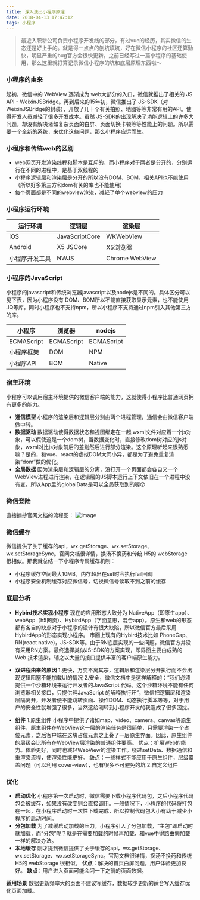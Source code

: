 ```yaml
---
title: 深入浅出小程序原理
date: 2018-04-13 17:47:12
tags: 小程序
---
```

>最近入职新公司负责小程序开发线的部分，有过vue的经历，其实微信的生态还是好上手的。就是得一点点的刨坑填坑，好在微信小程序的社区还算勤快，明显严重的bug官方会很快更新。之前已经写过一篇小程序的基础使用，那么这里就打算记录微信小程序的坑和底层原理东西啦～

### 小程序的由来
起初，微信中的 WebView 逐渐成为 web大部分的入口，微信就推出了相关的 JS API - WeixinJSBridge。再到后来的15年初，微信推出了 JS-SDK（对WeixinJSBridge的封装），开放了几十个有关拍照、地图等等非常有用的API。使得开发人员减轻了很多开发成本。虽然 JS-SDK的出现解决了功能逻辑上的许多大问题，却没有解决诸如复杂页面的白屏、页面切换卡顿等等性能上的问题。所以需要一个全新的系统，来优化这些问题，那么小程序应运而生。

### 小程序和传统web的区别
- web网页开发渲染线程和脚本是互斥的，而小程序对于两者是分开的，分别运行在不同的进程中，是基于双线程的
- 小程序逻辑层和渲染层是分开的所以没有DOM、BOM，相关API也不能使用（所以好多第三方和dom有关的库也不能使用）
- 每个页面都是不同的webview渲染，减轻了单个webview的压力

### 小程序运行环境

|运行环境| 逻辑层 | 渲染层
|--|--|--|
| iOS | JavaScriptCore | WKWebView
| Android| X5 JSCore | X5浏览器
| 小程序开发工具| NWJS | Chrome WebView

### 小程序的JavaScript
小程序的javascript和传统浏览器javascript以及nodejs是不同的。具体区分可以见下表，因为小程序没有 DOM、BOM所以不能直接获取显示元素，也不能使用JQ等库。同时小程序也不支持npm，所以小程序不支持通过npm引入其他第三方的库。

|小程序| 浏览器 | nodejs |
|--|--|--|
| ECMAScript | ECMAScript | ECMAScript |
| 小程序框架 | DOM | NPM |
| 小程序API | BOM | Native |

### 宿主环境
小程序可以调用宿主环境提供的微信客户端的能力，这就使得小程序比普通网页拥有更多的能力。
- **通信模型**
小程序的渲染层和逻辑层分别由两个进程管理，通信会由微信客户端做中转。
- **数据驱动**
数据驱动使得数据状态和视图绑定在一起,wxml文件对应着一个js对象，可以假使这是一个dom树，当数据变化时，直接修改dom树对应的js对象，wxml对比js对象前后的差别然后进行部分渲染。这个原理听起来很熟悉嘛？是的，和vue、react的虚拟DOM大同小异，都是为了避免重复渲染“dom”做的优化。
- **全局数据**
因为渲染层和逻辑层的分离，没打开一个页面都会各自又一个 WebView进程进行渲染，在逻辑层的JS脚本运行上下文依旧在一个进程中没有变。所以App里的globalData是可以全局获取到的喔😯

### 微信登陆
直接摘抄官网文档的流程图：
![image](http://wx4.sinaimg.cn/mw690/a73bc6a1ly1fqgmpvs1rvj21hc0u4q6t.jpg)

### 微信缓存
微信提供了关于缓存的api，wx.getStorage、wx.setStorage、wx.setStorageSync。官网文档很详情，换汤不换药和传统 H5的 webStorage 很相似。那我就总结一下小程序专属缓存机制：
- 小程序缓存空间最大10MB，内存超出在set时会执行fail回调
- 小程序安全机制缓存对应微信号，切换微信号读取不到之前的缓存

### 底层分析
- **Hybird技术实现小程序**
现在的应用形态大致分为 NativeApp（即原生app）、webApp（h5网页）、HybirdApp（字面意思，混合app）。原生和web的形态都有各自的缺点对于小程序的设计有很大缺陷，所以微信官方最后采用 HybirdApp的形态实现小程序。
市面上现有的Hybird技术比如 PhoneGap、RN(react native)，JS-SDK等。由于RN底层实现的一些问题，微信官方并没有采用RN方案。最终选择类似JS-SDK的方案实现，即界面主要由成熟的 Web 技术渲染，辅之以大量的接口提供丰富的客户端原生能力。
- **双进程由来的原因**
1.更快，万变不离其宗，逻辑层和渲染层分开执行而不会出现逻辑阻塞不能加载UI的情况
2.安全，微信文档中是这样解释的：“我们必须提供一个沙箱环境来运行开发者的JavaScript 代码。这个沙箱环境不能有任何浏览器相关接口，只提供纯JavaScript 的解释执行环”，微信把逻辑层和渲染层隔离开，开发者便不能跳转页面、操作DOM、动态执行脚本等等，对于用户的安全性就增强了很多，当然这给刚转到小程序开发的我造成了很多困扰。

- **组件**
1.原生组件
小程序中提供了诸如map、video、camera、canvas等原生组件，原生组件在WebView这一层的渲染任务是很简单，只需要渲染一个占位元素，之后客户端在这块占位元素之上叠了一层原生界面。因此，原生组件的层级会比所有在WebView层渲染的普通组件要高。
优点：扩展Web的能力。体验更好，同时也减轻WebView的渲染工作。绕过setData、数据通信和重渲染流程，使渲染性能更好。
缺点：一些样式不能应用于原生组件，层级覆盖问题（可以利用 cover-view），也有很多不可避免的坑
2.自定义组件

### 优化
- **启动优化**
小程序第一次启动时，微信需要下载小程序代码包，之后小程序代码包会被缓存，如果没有改变则会直接调用。一般情况下，小程序的代码将打包在一起，在小程序启动时一次性下载完成，所以控制代码包大小有助于减少小程序的启动时间。
- **分包加载**
为了减缓启动加载的压力，小程序引入了分包加载，“主包”即启动时就加载，而“分包”呢？就是在需要加载的时候再加载，和vue中得路由懒加载一样的解决办法。
- **本地缓存**
刚才提到微信提供了关于缓存的api，wx.getStorage、wx.setStorage、wx.setStorageSync。官网文档很详情，换汤不换药和传统 H5的 webStorage 很相似。
**优点**：解决的首页白屏问题，用户体验更加良好。
**缺点**：用户进入页面可能会闪一下之前的页面数据。

**适用场景**
数据更新频率大的页面不建议写缓存，数据较少更新的适合写入缓存优化页面加载。